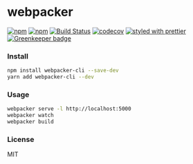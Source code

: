 # webpacker

[![npm](https://img.shields.io/npm/v/webpacker-cli.svg)](https://www.npmjs.com/package/webpacker-cli)
[![npm](https://img.shields.io/npm/dm/webpacker-cli.svg)](https://www.npmjs.com/package/webpacker-cli)
[![Build Status](https://travis-ci.org/wangzuo/webpacker.svg?branch=master)](https://travis-ci.org/wangzuo/webpacker)
[![codecov](https://codecov.io/gh/wangzuo/webpacker/branch/master/graph/badge.svg)](https://codecov.io/gh/wangzuo/webpacker)
[![styled with prettier](https://img.shields.io/badge/styled_with-prettier-ff69b4.svg)](https://github.com/prettier/prettier) [![Greenkeeper badge](https://badges.greenkeeper.io/wangzuo/webpacker.svg)](https://greenkeeper.io/)

### Install

```sh
npm install webpacker-cli --save-dev
yarn add webpacker-cli --dev
```

### Usage

```sh
webpacker serve -l http://localhost:5000
webpacker watch
webpacker build
```

### License

MIT
